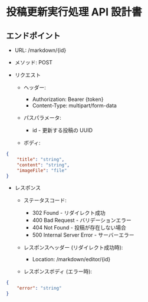 # 投稿更新実行処理 API 設計書

## エンドポイント

-   URL: /markdown/{id}
-   メソッド: POST

-   リクエスト

    -   ヘッダー:

        -   Authorization: Bearer {token}
        -   Content-Type: multipart/form-data

    -   パスパラメータ:

        -   id - 更新する投稿の UUID

    -   ボディ:

```json
{
    "title": "string",
    "content": "string",
    "imageFile": "file"
}
```

-   レスポンス

    -   ステータスコード:

        -   302 Found - リダイレクト成功
        -   400 Bad Request - バリデーションエラー
        -   404 Not Found - 投稿が存在しない場合
        -   500 Internal Server Error - サーバーエラー

    -   レスポンスヘッダー (リダイレクト成功時):

        -   Location: /markdown/editor/{id}

    -   レスポンスボディ (エラー時):

```json
{
    "error": "string"
}
```

